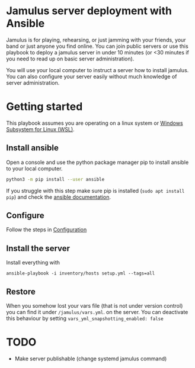 # Jamulus server deployment with Ansible

Jamulus is for playing, rehearsing, or just jamming with your friends, your band or just anyone you find online.
You can join public servers or use this playbook to deploy a jamulus server in under 10 minutes
(or <30 minutes if you need to read up on basic server administration).

You will use your local computer to instruct a server how to install jamulus. You can also configure your server easily without much knowledge of server administration.


# Getting started

This playbook assumes you are operating on a linux system or [Windows Subsystem for Linux \(WSL\)](https://docs.microsoft.com/en-us/windows/wsl/about).

## Install ansible

Open a console and use the python package manager pip to install ansible to your local computer.

```bash
python3 -m pip install --user ansible
```

If you struggle with this step make sure pip is installed (`sudo apt install pip`) and check the [ansible documentation](https://docs.ansible.com/ansible/latest/installation_guide/intro_installation.html).

## Configure

Follow the steps in [Configuration](docs/configuring-playbook.md)

## Install the server

Install everything with

```shell
ansible-playbook -i inventory/hosts setup.yml --tags=all
```

## Restore

When you somehow lost your vars file (that is not under version control) you can find it under `/jamulus/vars.yml`. on the server.
You can deactivate this behaviour by setting `vars_yml_snapshotting_enabled: false`


# TODO

* Make server publishable (change systemd jamulus command)